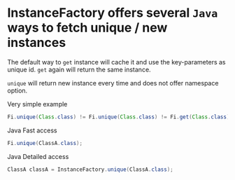 # InstanceFactory offers several `Java` ways to fetch unique / new instances

The default way to `get` instance will cache it and use the key-parameters as unique id.
`get` again will return the same instance.

`unique` will return new instance every time and does not offer namespace option.

Very simple example

```java
Fi.unique(Class.class) != Fi.unique(Class.class) != Fi.get(Class.class) 
```

Java Fast access

```java
Fi.unique(ClassA.class);
```

Java Detailed access

```java
ClassA classA = InstanceFactory.unique(ClassA.class);
```